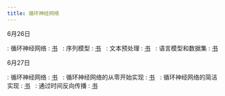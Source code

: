 ```yaml
---
title: 循环神经网络
---
```


6月26日

: 循环神经网络
  : [<span class="iconfont icon-xiaoshuo-copy"></span> 书](https://zh-v2.d2l.ai/chapter_recurrent-neural-networks/index.html) &nbsp;
: 序列模型
  : [<span class="iconfont icon-xiaoshuo-copy"></span> 书](https://zh-v2.d2l.ai/chapter_recurrent-neural-networks/sequence.html) &nbsp;
: 文本预处理
  : [<span class="iconfont icon-xiaoshuo-copy"></span> 书](https://zh-v2.d2l.ai/chapter_recurrent-neural-networks/text-preprocessing.html) &nbsp;
: 语言模型和数据集
  : [<span class="iconfont icon-xiaoshuo-copy"></span> 书](https://zh-v2.d2l.ai/chapter_recurrent-neural-networks/language-models-and-dataset.html) &nbsp;

6月27日

: 循环神经网络
  : [<span class="iconfont icon-xiaoshuo-copy"></span> 书](https://zh-v2.d2l.ai/chapter_recurrent-neural-networks/rnn.html) &nbsp;
: 循环神经网络的从零开始实现
  : [<span class="iconfont icon-xiaoshuo-copy"></span> 书](https://zh-v2.d2l.ai/chapter_recurrent-neural-networks/rnn-scratch.html) &nbsp;
: 循环神经网络的简洁实现
  : [<span class="iconfont icon-xiaoshuo-copy"></span> 书](https://zh-v2.d2l.ai/chapter_recurrent-neural-networks/rnn-concise.html) &nbsp;
: 通过时间反向传播
  : [<span class="iconfont icon-xiaoshuo-copy"></span> 书](https://zh-v2.d2l.ai/chapter_recurrent-neural-networks/bptt.html) &nbsp;
